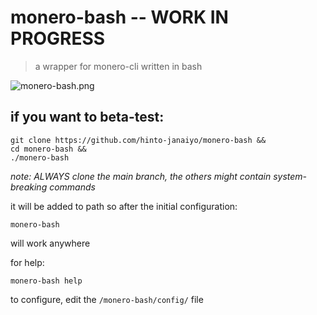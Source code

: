 # monero-bash -- WORK IN PROGRESS
>a wrapper for monero-cli written in bash

![monero-bash.png](https://i.ibb.co/x8zcf7p/monero-bash.png)

## if you want to beta-test:
```
git clone https://github.com/hinto-janaiyo/monero-bash &&
cd monero-bash &&
./monero-bash
```
*note: ALWAYS clone the main branch, the others might contain system-breaking commands* 

it will be added to path so after the initial configuration:
```
monero-bash
```
will work anywhere


for help:
```
monero-bash help
```

to configure, edit the `/monero-bash/config/` file

